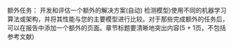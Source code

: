 额外任务：
开发和评估一个额外的解决方案(自动)
检测模型)使用不同的机器学习算法或架构，并将其性能与您的主要模型进行比较。对于那些完成额外的任务后，可以在报告中添加一个额外的页面。章节标题要清晰地突出内容(5 + 1页，不包括参考文献)